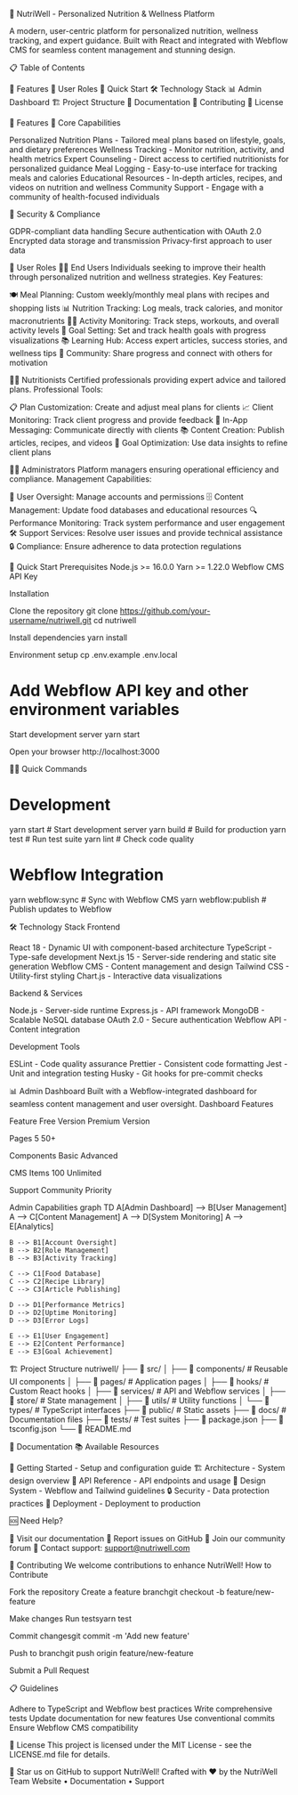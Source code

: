 🥗 NutriWell - Personalized Nutrition & Wellness Platform


A modern, user-centric platform for personalized nutrition, wellness tracking, and expert guidance. Built with React and integrated with Webflow CMS for seamless content management and stunning design.

📋 Table of Contents

🌟 Features
👥 User Roles
🚀 Quick Start
🛠️ Technology Stack
📊 Admin Dashboard
🏗️ Project Structure
📖 Documentation
🤝 Contributing
📄 License

🌟 Features
🎯 Core Capabilities

Personalized Nutrition Plans - Tailored meal plans based on lifestyle, goals, and dietary preferences
Wellness Tracking - Monitor nutrition, activity, and health metrics
Expert Counseling - Direct access to certified nutritionists for personalized guidance
Meal Logging - Easy-to-use interface for tracking meals and calories
Educational Resources - In-depth articles, recipes, and videos on nutrition and wellness
Community Support - Engage with a community of health-focused individuals

🔐 Security & Compliance

GDPR-compliant data handling
Secure authentication with OAuth 2.0
Encrypted data storage and transmission
Privacy-first approach to user data

👥 User Roles
🧑‍🦱 End Users
Individuals seeking to improve their health through personalized nutrition and wellness strategies.
Key Features:

🍽️ Meal Planning: Custom weekly/monthly meal plans with recipes and shopping lists
📊 Nutrition Tracking: Log meals, track calories, and monitor macronutrients
🏃‍♂️ Activity Monitoring: Track steps, workouts, and overall activity levels
🎯 Goal Setting: Set and track health goals with progress visualizations
📚 Learning Hub: Access expert articles, success stories, and wellness tips
👥 Community: Share progress and connect with others for motivation

👨‍⚕️ Nutritionists
Certified professionals providing expert advice and tailored plans.
Professional Tools:

📋 Plan Customization: Create and adjust meal plans for clients
📈 Client Monitoring: Track client progress and provide feedback
💬 In-App Messaging: Communicate directly with clients
📚 Content Creation: Publish articles, recipes, and videos
🎯 Goal Optimization: Use data insights to refine client plans

👨‍💼 Administrators
Platform managers ensuring operational efficiency and compliance.
Management Capabilities:

👤 User Oversight: Manage accounts and permissions
🗄️ Content Management: Update food databases and educational resources
🔍 Performance Monitoring: Track system performance and user engagement
🛠️ Support Services: Resolve user issues and provide technical assistance
🔒 Compliance: Ensure adherence to data protection regulations

🚀 Quick Start
Prerequisites
Node.js >= 16.0.0
Yarn >= 1.22.0
Webflow CMS API Key

Installation

Clone the repository
git clone https://github.com/your-username/nutriwell.git
cd nutriwell


Install dependencies
yarn install


Environment setup
cp .env.example .env.local
# Add Webflow API key and other environment variables


Start development server
yarn start


Open your browser
http://localhost:3000



🏃‍♂️ Quick Commands
# Development
yarn start          # Start development server
yarn build          # Build for production
yarn test           # Run test suite
yarn lint           # Check code quality

# Webflow Integration
yarn webflow:sync   # Sync with Webflow CMS
yarn webflow:publish # Publish updates to Webflow

🛠️ Technology Stack
Frontend

React 18 - Dynamic UI with component-based architecture
TypeScript - Type-safe development
Next.js 15 - Server-side rendering and static site generation
Webflow CMS - Content management and design
Tailwind CSS - Utility-first styling
Chart.js - Interactive data visualizations

Backend & Services

Node.js - Server-side runtime
Express.js - API framework
MongoDB - Scalable NoSQL database
OAuth 2.0 - Secure authentication
Webflow API - Content integration

Development Tools

ESLint - Code quality assurance
Prettier - Consistent code formatting
Jest - Unit and integration testing
Husky - Git hooks for pre-commit checks

📊 Admin Dashboard
Built with a Webflow-integrated dashboard for seamless content management and user oversight.
Dashboard Features



Feature
Free Version
Premium Version



Pages
5
50+


Components
Basic
Advanced


CMS Items
100
Unlimited


Support
Community
Priority


Admin Capabilities
graph TD
    A[Admin Dashboard] --> B[User Management]
    A --> C[Content Management]
    A --> D[System Monitoring]
    A --> E[Analytics]
    
    B --> B1[Account Oversight]
    B --> B2[Role Management]
    B --> B3[Activity Tracking]
    
    C --> C1[Food Database]
    C --> C2[Recipe Library]
    C --> C3[Article Publishing]
    
    D --> D1[Performance Metrics]
    D --> D2[Uptime Monitoring]
    D --> D3[Error Logs]
    
    E --> E1[User Engagement]
    E --> E2[Content Performance]
    E --> E3[Goal Achievement]

🏗️ Project Structure
nutriwell/
├── 📁 src/
│   ├── 📁 components/          # Reusable UI components
│   ├── 📁 pages/              # Application pages
│   ├── 📁 hooks/              # Custom React hooks
│   ├── 📁 services/           # API and Webflow services
│   ├── 📁 store/              # State management
│   ├── 📁 utils/              # Utility functions
│   └── 📁 types/              # TypeScript interfaces
├── 📁 public/                 # Static assets
├── 📁 docs/                   # Documentation files
├── 📁 tests/                  # Test suites
├── 📄 package.json
├── 📄 tsconfig.json
└── 📄 README.md

📖 Documentation
📚 Available Resources

🚀 Getting Started - Setup and configuration guide
🏗️ Architecture - System design overview
🔌 API Reference - API endpoints and usage
🎨 Design System - Webflow and Tailwind guidelines
🔒 Security - Data protection practices
🚀 Deployment - Deployment to production

🆘 Need Help?

📖 Visit our documentation
🐛 Report issues on GitHub
💬 Join our community forum
📧 Contact support: support@nutriwell.com

🤝 Contributing
We welcome contributions to enhance NutriWell!
How to Contribute

Fork the repository
Create a feature branchgit checkout -b feature/new-feature


Make changes
Run testsyarn test


Commit changesgit commit -m 'Add new feature'


Push to branchgit push origin feature/new-feature


Submit a Pull Request

📋 Guidelines

Adhere to TypeScript and Webflow best practices
Write comprehensive tests
Update documentation for new features
Use conventional commits
Ensure Webflow CMS compatibility

📄 License
This project is licensed under the MIT License - see the LICENSE.md file for details.



🌟 Star us on GitHub to support NutriWell!
Crafted with ❤️ by the NutriWell Team
Website • Documentation • Support
